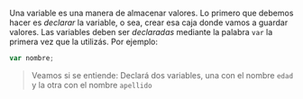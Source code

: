 Una variable es una manera de almacenar valores. Lo primero que debemos hacer es _declarar_ la variable, o sea, crear esa caja donde vamos a guardar valores.
Las variables deben ser _declaradas_ mediante la palabra `var` la primera vez que la utilizás. Por ejemplo:

```javascript
var nombre;
```

> Veamos si se entiende: Declará dos variables, una con el nombre `edad` y la otra con el nombre `apellido`